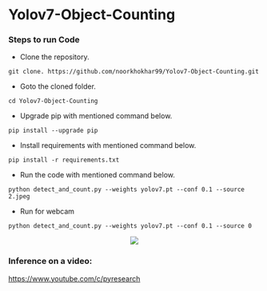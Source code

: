 # Yolov7-Object-Counting


### Steps to run Code
- Clone the repository.
```
git clone. https://github.com/noorkhokhar99/Yolov7-Object-Counting.git
```
- Goto the cloned folder.
```
cd Yolov7-Object-Counting

```
- Upgrade pip with mentioned command below.
```
pip install --upgrade pip
```
- Install requirements with mentioned command below.
```
pip install -r requirements.txt
```
- Run the code with mentioned command below.

`python detect_and_count.py --weights yolov7.pt --conf 0.1 --source 2.jpeg`

 - Run for webcam
 
`python detect_and_count.py --weights yolov7.pt --conf 0.1 --source 0`


<p align="center">
<img src="https://github.com/noorkhokhar99/Yolov7-Object-Counting/blob/main/Screen%20Shot%201444-04-13%20at%2011.20.19%20AM.png">
</p>






### Inference on a video:
https://www.youtube.com/c/pyresearch

